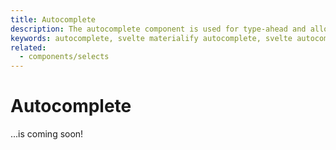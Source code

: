 ```yaml
---
title: Autocomplete
description: The autocomplete component is used for type-ahead and allows for filling in one of the available options.
keywords: autocomplete, svelte materialify autocomplete, svelte autocomplete component
related:
  - components/selects
---
```


# Autocomplete

...is coming soon!
